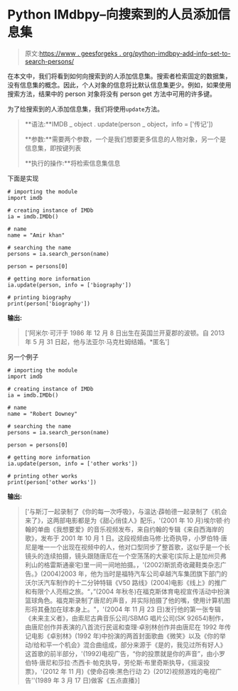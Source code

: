 # Python IMdbpy–向搜索到的人员添加信息集

> 原文:[https://www . geesforgeks . org/python-imdbpy-add-info-set-to-search-persons/](https://www.geeksforgeeks.org/python-imdbpy-adding-info-set-to-the-searched-persons/)

在本文中，我们将看到如何向搜索到的人添加信息集。搜索者检索固定的数据集，没有信息集的概念。因此，个人对象的信息将比默认信息集更少。例如，如果使用搜索方法，结果中的 person 对象将没有 person get 方法中可用的许多键。

为了给搜索到的人添加信息集，我们将使用`update`方法。

> **语法:**IMDB _ object . update(person _ object，info = ['传记'])
> 
> **参数:**需要两个参数，一个是我们想要更多信息的人物对象，另一个是信息集，即按键列表
> 
> **执行的操作:**将检索信息集信息

下面是实现

```
# importing the module
import imdb

# creating instance of IMDb
ia = imdb.IMDb()

# name
name = "Amir khan"

# searching the name
persons = ia.search_person(name)

person = persons[0]

# getting more information
ia.update(person, info = ['biography'])

# printing biography
print(person['biography'])
```

**输出:**

> ['阿米尔·可汗于 1986 年 12 月 8 日出生在英国兰开夏郡的波顿。自 2013 年 5 月 31 日起，他与法亚尔·马克杜姆结婚。*匿名']

另一个例子

```
# importing the module
import imdb

# creating instance of IMDb
ia = imdb.IMDb()

# name
name = "Robert Downey"

# searching the name
persons = ia.search_person(name)

person = persons[0]

# getting more information
ia.update(person, info = ['other works'])

# printing other works
print(person['other works'])
```

**输出:**

> ['与斯汀一起录制了《你的每一次呼吸》，与温达·薜帕德一起录制了《机会来了》，这两部电影都是为《甜心俏佳人》配乐，'(2001 年 10 月)埃尔顿·约翰的单曲《我想要爱》的音乐视频发布，来自约翰的专辑《来自西海岸的歌》，发布于 2001 年 10 月 1 日。这段视频由马修·比奇执导，小罗伯特·唐尼是唯一一个出现在视频中的人，他对口型同步了整首歌，这似乎是一个长镜头的连续拍摄，镜头跟随唐尼在一个空荡荡的大豪宅(实际上是加州贝弗利山的格雷斯通豪宅)里一间一间地拍摄。，'(2002)斯凯奇收藏鞋类杂志广告。》(2004)2003 年，他为当时是福特汽车公司卓越汽车集团旗下部门的沃尔沃汽车制作的十二分钟特辑《V50 路线》(2004)电影《线上》的推广和有限个人亮相之旅。“，”(2004 年秋冬)在福克斯体育电视宣传活动中扮演篮球角色。福克斯录制了唐尼的声音，并实际拍摄了他的嘴，使用计算机图形将其叠加在球本身上。"，'(2004 年 11 月 23 日)发行他的第一张专辑《未来主义者》，由索尼古典音乐公司/SBMG 唱片公司(SK 92654)制作，由唐尼创作并表演的八首流行民谣和查理·卓别林创作并由唐尼在 1992 年传记电影《卓别林》(1992 年)中扮演的两首封面歌曲《微笑》以及《你的举动/给和平一个机会》混合曲组成，部分来源于《是的，我见过所有好人》这首歌的前半部分，'(1992)电视广告，“你的投票就是你的声音”，由小罗伯特·唐尼和莎拉·杰西卡·帕克执导，劳伦斯·布里奇斯执导，《摇滚投票》，'(2012 年 11 月)《使命召唤:黑色行动 2》(2012)视频游戏的电视广告''(1989 年 3 月 17 日)做客《五点直播》]